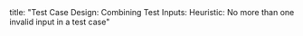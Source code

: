 <frontmatter>
title: "Test Case Design: Combining Test Inputs: Heuristic: No more than one invalid input in a test case"
</frontmatter>

<include src="index-body.md" boilerplate />
